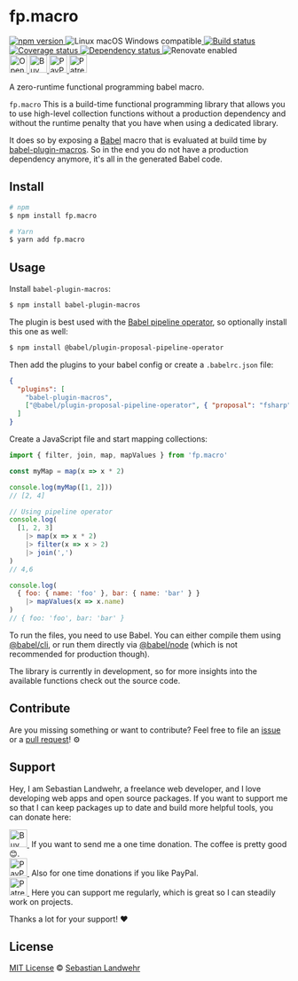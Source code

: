 <!-- TITLE/ -->
# fp.macro
<!-- /TITLE -->

<!-- BADGES/ -->
  <p>
    <a href="https://npmjs.org/package/fp.macro">
      <img
        src="https://img.shields.io/npm/v/fp.macro.svg"
        alt="npm version"
      >
    </a><img src="https://img.shields.io/badge/os-linux%20%7C%C2%A0macos%20%7C%C2%A0windows-blue" alt="Linux macOS Windows compatible"><a href="https://github.com/dword-design/fp.macro/actions">
      <img
        src="https://github.com/dword-design/fp.macro/workflows/build/badge.svg"
        alt="Build status"
      >
    </a><a href="https://codecov.io/gh/dword-design/fp.macro">
      <img
        src="https://codecov.io/gh/dword-design/fp.macro/branch/master/graph/badge.svg"
        alt="Coverage status"
      >
    </a><a href="https://david-dm.org/dword-design/fp.macro">
      <img src="https://img.shields.io/david/dword-design/fp.macro" alt="Dependency status">
    </a><img src="https://img.shields.io/badge/renovate-enabled-brightgreen" alt="Renovate enabled"><br/><a href="https://gitpod.io/#https://github.com/dword-design/fp.macro">
      <img
        src="https://gitpod.io/button/open-in-gitpod.svg"
        alt="Open in Gitpod"
        height="32"
      >
    </a><a href="https://www.buymeacoffee.com/dword">
      <img
        src="https://www.buymeacoffee.com/assets/img/guidelines/download-assets-sm-2.svg"
        alt="Buy Me a Coffee"
        height="32"
      >
    </a><a href="https://paypal.me/SebastianLandwehr">
      <img
        src="https://sebastianlandwehr.com/images/paypal.svg"
        alt="PayPal"
        height="32"
      >
    </a><a href="https://www.patreon.com/dworddesign">
      <img
        src="https://sebastianlandwehr.com/images/patreon.svg"
        alt="Patreon"
        height="32"
      >
    </a>
</p>
<!-- /BADGES -->

<!-- DESCRIPTION/ -->
A zero-runtime functional programming babel macro.
<!-- /DESCRIPTION -->

`fp.macro` This is a build-time functional programming library that allows you to use high-level collection functions without a production dependency and without the runtime penalty that you have when using a dedicated library.

It does so by exposing a [Babel](https://babeljs.io/) macro that is evaluated at build time by [babel-plugin-macros](https://github.com/kentcdodds/babel-plugin-macros). So in the end you do not have a production dependency anymore, it's all in the generated Babel code.

<!-- INSTALL/ -->
## Install

```bash
# npm
$ npm install fp.macro

# Yarn
$ yarn add fp.macro
```
<!-- /INSTALL -->

## Usage

Install `babel-plugin-macros`:

```bash
$ npm install babel-plugin-macros
```

The plugin is best used with the [Babel pipeline operator](https://babel.dev/docs/en/babel-plugin-proposal-pipeline-operator), so optionally install this one as well:

```bash
$ npm install @babel/plugin-proposal-pipeline-operator
```

Then add the plugins to your babel config or create a `.babelrc.json` file:

```json
{
  "plugins": [
    "babel-plugin-macros",
    ["@babel/plugin-proposal-pipeline-operator", { "proposal": "fsharp" }]
  ]
}
```

Create a JavaScript file and start mapping collections:

```js
import { filter, join, map, mapValues } from 'fp.macro'

const myMap = map(x => x * 2)

console.log(myMap([1, 2]))
// [2, 4]

// Using pipeline operator
console.log(
  [1, 2, 3]
    |> map(x => x * 2)
    |> filter(x => x > 2)
    |> join(',')
)
// 4,6

console.log(
  { foo: { name: 'foo' }, bar: { name: 'bar' } }
    |> mapValues(x => x.name)
)
// { foo: 'foo', bar: 'bar' }
```

To run the files, you need to use Babel. You can either compile them using [@babel/cli](https://babel.dev/docs/en/babel-cli), or run them directly via [@babel/node](https://babel.dev/docs/en/babel-node) (which is not recommended for production though).

The library is currently in development, so for more insights into the available functions check out the source code.

<!-- LICENSE/ -->
## Contribute

Are you missing something or want to contribute? Feel free to file an [issue](https://github.com/dword-design/fp.macro/issues) or a [pull request](https://github.com/dword-design/fp.macro/pulls)! ⚙️

## Support

Hey, I am Sebastian Landwehr, a freelance web developer, and I love developing web apps and open source packages. If you want to support me so that I can keep packages up to date and build more helpful tools, you can donate here:

<p>
  <a href="https://www.buymeacoffee.com/dword">
    <img
      src="https://www.buymeacoffee.com/assets/img/guidelines/download-assets-sm-2.svg"
      alt="Buy Me a Coffee"
      height="32"
    >
  </a>&nbsp;If you want to send me a one time donation. The coffee is pretty good 😊.<br/>
  <a href="https://paypal.me/SebastianLandwehr">
    <img
      src="https://sebastianlandwehr.com/images/paypal.svg"
      alt="PayPal"
      height="32"
    >
  </a>&nbsp;Also for one time donations if you like PayPal.<br/>
  <a href="https://www.patreon.com/dworddesign">
    <img
      src="https://sebastianlandwehr.com/images/patreon.svg"
      alt="Patreon"
      height="32"
    >
  </a>&nbsp;Here you can support me regularly, which is great so I can steadily work on projects.
</p>

Thanks a lot for your support! ❤️

## License

[MIT License](https://opensource.org/licenses/MIT) © [Sebastian Landwehr](https://sebastianlandwehr.com)
<!-- /LICENSE -->
